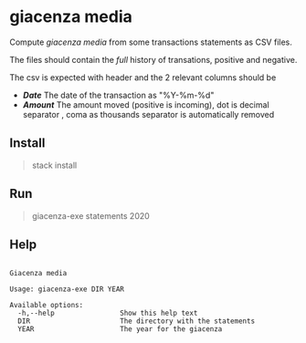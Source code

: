 # giacenza media

Compute _giacenza media_ from some transactions statements as CSV files.

The files should contain the _full_ history of transations, positive and negative.

The csv is expected with header and the 2 relevant columns should be 
  - ***Date*** The date of the transaction as "%Y-%m-%d"
  - ***Amount*** The amount moved (positive is incoming), dot is decimal separator , coma as thousands separator is automatically removed

## Install  

> stack install

## Run 

> giacenza-exe statements 2020



## Help
```

Giacenza media

Usage: giacenza-exe DIR YEAR

Available options:
  -h,--help                Show this help text
  DIR                      The directory with the statements
  YEAR                     The year for the giacenza

```